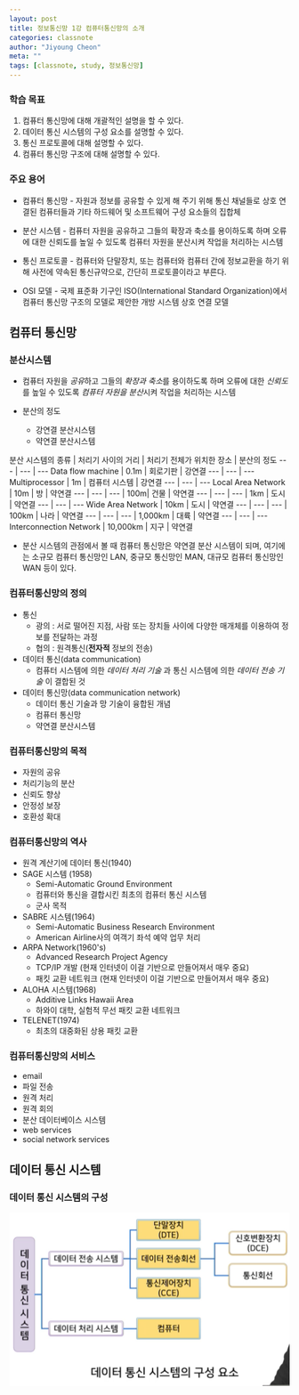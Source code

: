 ```yaml
---
layout: post
title: 정보통신망 1강 컴퓨터통신망의 소개
categories: classnote
author: "Jiyoung Cheon"
meta: ""
tags: [classnote, study, 정보통신망]
---
```


### 학습 목표

1. 컴퓨터 통신망에 대해 개괄적인 설명을 할 수 있다.
2. 데이터 통신 시스템의 구성 요소를 설명할 수 있다.
3. 통신 프로토콜에 대해 설명할 수 있다.
4. 컴퓨터 통신망 구조에 대해 설명할 수 있다.

### 주요 용어

* 컴퓨터 통신망 - 자원과 정보를 공유할 수 있게 해 주기 위해 통신 채널들로 상호 연결된 컴퓨터들과 기타 하드웨어 및 소프트웨어 구성 요소들의 집합체

* 분산 시스템 - 컴퓨터 자원을 공유하고 그들의 확장과 축소를 용이하도록 하며 오류에 대한 신뢰도를 높일 수 있도록 컴퓨터 자원을 분산시켜 작업을 처리하는 시스템

* 통신 프로토콜 - 컴퓨터와 단말장치, 또는 컴퓨터와 컴퓨터 간에 정보교환을 하기 위해 사전에 약속된 통신규약으로, 간단히 프로토콜이라고 부른다.

* OSI 모델 - 국제 표준화 기구인 ISO(International Standard Organization)에서 컴퓨터 통신망 구조의 모델로 제안한 개방 시스템 상호 연결 모델


## 컴퓨터 통신망
### 분산시스템
* 컴퓨터 자원을 *공유*하고 그들의 *확장과 축소*를 용이하도록 하며 오류에 대한 *신뢰도*를 높일 수 있도록 *컴퓨터 자원을 분산*시켜 작업을 처리하는 시스템

* 분산의 정도
  * 강연결 분산시스템
  * 약연결 분산시스템

분산 시스템의 종류 | 처리기 사이의 거리 | 처리기 전체가 위치한 장소 | 분산의 정도
--- | --- | ---
Data flow machine | 0.1m | 회로기판 | 강연결
--- | --- | ---
Multiprocessor | 1m | 컴퓨터 시스템 | 강연결
--- | --- | ---
Local Area Network | 10m | 방 | 약연결
--- | --- | ---
                   | 100m| 건물 | 약연결
--- | --- | ---
                   | 1km | 도시 | 약연결
--- | --- | ---
Wide Area Network   | 10km | 도시 | 약연결
--- | --- | ---
                    | 100km | 나라 | 약연결
--- | --- | ---
                  | 1,000km | 대륙 | 약연결
--- | --- | ---
Interconnection Network | 10,000km | 지구 | 약연결
* 분산 시스템의 관점에서 볼 때 컴퓨터 통신망은 약연결 분산 시스템이 되며, 여기에는 소규모 컴퓨터 통신망인 LAN, 중규모 통신망인 MAN, 대규모 컴퓨터 통신망인 WAN 등이 있다.


### 컴퓨터통신망의 정의
* 통신
  * 광의 : 서로 떨어진 지점, 사람 또는 장치들 사이에 다양한 매개체를 이용하여 정보를 전달하는 과정
  * 협의 : 원격통신(**전자적** 정보의 전송)
* 데이터 통신(data communication)
  * 컴퓨터 시스템에 의한 *데이터 처리 기술* 과 통신 시스템에 의한 *데이터 전송 기술* 이 결합된 것
* 데이터 통신망(data communication network)
  * 데이터 통신 기술과 망 기술이 융합된 개념
  * 컴퓨터 통신망
  * 약연결 분산시스템

### 컴퓨터통신망의 목적
* 자원의 공유
* 처리기능의 분산
* 신뢰도 향상
* 안정성 보장
* 호환성 확대

### 컴퓨터통신망의 역사
* 원격 계산기에 데이터 통신(1940)
* SAGE 시스템 (1958)
  * Semi-Automatic Ground Environment
  * 컴퓨터와 통신을 결합시킨 최초의 컴퓨터 통신 시스템
  * 군사 목적
* SABRE 시스템(1964)
  * Semi-Automatic Business Research Environment
  * American Airline사의 여객기 좌석 예약 업무 처리
* ARPA Network(1960's)
  * Advanced Research Project Agency
  * TCP/IP 개발 (현재 인터넷이 이걸 기반으로 만들어져서 매우 중요)
  * 패킷 교환 네트워크 (현재 인터넷이 이걸 기반으로 만들어져서 매우 중요)
* ALOHA 시스템(1968)
  * Additive Links Hawaii Area
  * 하와이 대학, 실험적 무선 패킷 교환 네트워크
* TELENET(1974)
  * 최초의 대중화된 상용 패킷 교환

### 컴퓨터통신망의 서비스
  * email
  * 파일 전송
  * 원격 처리
  * 원격 회의
  * 분산 데이터베이스 시스템
  * web services
  * social network services

## 데이터 통신 시스템
### 데이터 통신 시스템의 구성
![datacommunicationsystem.png](/assets/images/datacommunicationsystem.png)
